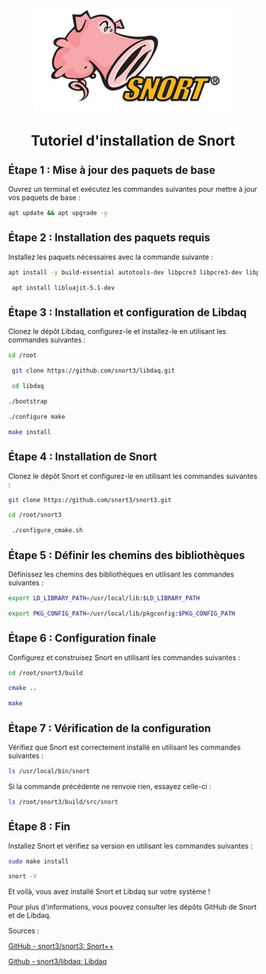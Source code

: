 <p align="center">
    <img src="snort.jpg" alt="PartageRO" style="width: 400px;" />
</p>
<h1 align="center">Tutoriel d'installation de Snort</h1>
 
## Étape 1 : Mise à jour des paquets de base
Ouvrez un terminal et exécutez les commandes suivantes pour mettre à jour vos paquets de base :

```bash 
apt update && apt upgrade -y
```


## Étape 2 : Installation des paquets requis
Installez les paquets nécessaires avec la commande suivante :

```bash
apt install -y build-essential autotools-dev libpcre3 libpcre3-dev libpcap-dev libdumbnet-dev bison flex zlib1g-dev liblzma-dev libssl-dev pkg-config hwloc libhwloc-dev cmake git 
```
```bash
 apt install libluajit-5.1-dev
```


## Étape 3 : Installation et configuration de Libdaq
Clonez le dépôt Libdaq, configurez-le et installez-le en utilisant les commandes suivantes :

```bash
cd /root
```

```bash
 git clone https://github.com/snort3/libdaq.git
 ```

```bash
 cd libdaq 
 ```

```bash
./bootstrap 
```

```bash
./configure make 
```
```bash
make install
```


## Étape 4 : Installation de Snort
Clonez le dépôt Snort et configurez-le en utilisant les commandes suivantes :

```bash
git clone https://github.com/snort3/snort3.git 
```

```bash
cd /root/snort3
```

```bash
 ./configure_cmake.sh
```


## Étape 5 : Définir les chemins des bibliothèques 
Définissez les chemins des bibliothèques en utilisant les commandes suivantes :

```bash
export LD_LIBRARY_PATH=/usr/local/lib:$LD_LIBRARY_PATH 
```

```bash
export PKG_CONFIG_PATH=/usr/local/lib/pkgconfig:$PKG_CONFIG_PATH
```


## Étape 6 : Configuration finale
Configurez et construisez Snort en utilisant les commandes suivantes :

```bash 
cd /root/snort3/build 
```

```bash
cmake ..
```

```bash 
make 
```


## Étape 7 : Vérification de la configuration
Vérifiez que Snort est correctement installé en utilisant les commandes suivantes :

```bash
ls /usr/local/bin/snort
```

Si la commande précédente ne renvoie rien, essayez celle-ci :

```bash
ls /root/snort3/build/src/snort
```


## Étape 8 : Fin
Installez Snort et vérifiez sa version en utilisant les commandes suivantes :

```bash
sudo make install 
```
```bash 
snort -V
```


Et voilà, vous avez installé Snort et Libdaq sur votre système !

Pour plus d'informations, vous pouvez consulter les dépôts GitHub de Snort et de Libdaq.

Sources :

[GitHub - snort3/snort3: Snort++](https://github.com/snort3/snort3)

[Github - snort3/libdaq: Libdaq ](https://github.com/snort3/libdaq)